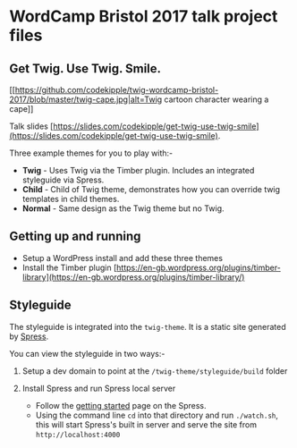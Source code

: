 # WordCamp Bristol 2017 talk project files
## Get Twig. Use Twig. Smile.

[[https://github.com/codekipple/twig-wordcamp-bristol-2017/blob/master/twig-cape.jpg|alt=Twig cartoon character wearing a cape]]

Talk slides [https://slides.com/codekipple/get-twig-use-twig-smile](https://slides.com/codekipple/get-twig-use-twig-smile).

Three example themes for you to play with:-
- **Twig** - Uses Twig via the Timber plugin. Includes an integrated styleguide via Spress.
- **Child** - Child of Twig theme, demonstrates how you can override twig templates in child themes.
- **Normal** - Same design as the Twig theme but no Twig.

## Getting up and running
- Setup a WordPress install and add these three themes
- Install the Timber plugin [https://en-gb.wordpress.org/plugins/timber-library](https://en-gb.wordpress.org/plugins/timber-library/)

## Styleguide
The styleguide is integrated into the `twig-theme`. It is a static site generated by [Spress](http://spress.yosymfony.com/). 

You can view the styleguide in two ways:-
1. Setup a dev domain to point at the `/twig-theme/styleguide/build` folder

2. Install Spress and run Spress local server
    -   Follow the [getting started](http://spress.yosymfony.com/docs/getting-started/) page on the Spress.
    - Using the command line `cd` into that directory and run `./watch.sh`, this will start Spress's built in server and serve the site from `http://localhost:4000`

